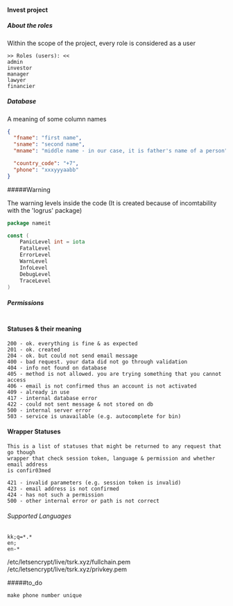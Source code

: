 #### Invest project

##### About the roles 
Within the scope of the project, every role is considered as a user

```text
>> Roles (users): <<
admin
investor
manager
lawyer
financier
```

##### Database

A meaning of some column names

```json
{
  "fname": "first name",
  "sname": "second name",
  "mname": "middle name - in our case, it is father's name of a person",

  "country_code": "+7",
  "phone": "xxxyyyaabb"
}
```

#####Warning

The warning levels inside the code (It is created because of incomtability with the 'logrus' package)

```go
package nameit

const (
	PanicLevel int = iota
	FatalLevel
	ErrorLevel
	WarnLevel
	InfoLevel
	DebugLevel
	TraceLevel
)
```

##### Permissions
```go

```

#### Statuses & their meaning
```text
200 - ok. everything is fine & as expected
201 - ok. created
204 - ok. but could not send email message
400 - bad request. your data did not go through validation 
404 - info not found on database
405 - method is not allowed. you are trying something that you cannot access
406 - email is not confirmed thus an account is not activated
409 - already in use
417 - internal database error
422 - could not sent message & not stored on db
500 - internal server error
503 - service is unavailable (e.g. autocomplete for bin)
```

#### Wrapper Statuses
```text
This is a list of statuses that might be returned to any request that go though
wrapper that check session token, language & permission and whether email address 
is confir03med

421 - invalid parameters (e.g. session token is invalid) 
423 - email address is not confirmed 
424 - has not such a permission 
500 - other internal error or path is not correct
```

###### Supported Languages
```text
kk;q=*.*
en;
en-*
```

/etc/letsencrypt/live/tsrk.xyz/fullchain.pem
/etc/letsencrypt/live/tsrk.xyz/privkey.pem

#####to_do
```text
make phone number unique
```
